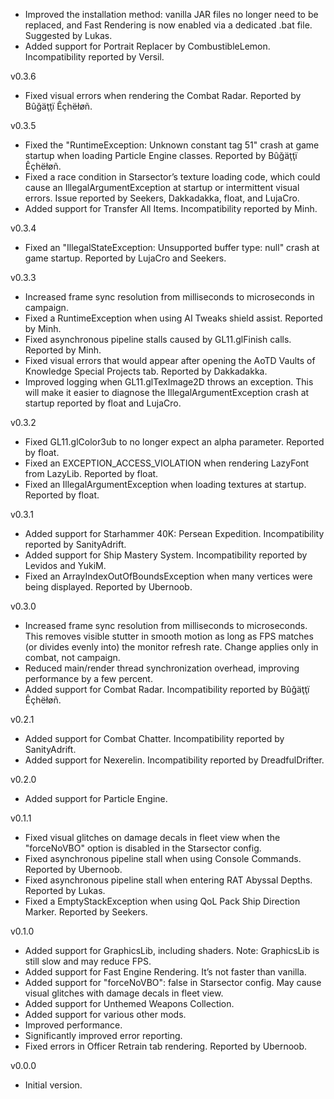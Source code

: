 - Improved the installation method: vanilla JAR files no longer need to be replaced, and Fast Rendering is now enabled via a dedicated .bat file. Suggested by Lukas.
- Added support for Portrait Replacer by CombustibleLemon. Incompatibility reported by Versil.

v0.3.6

- Fixed visual errors when rendering the Combat Radar. Reported by Bûğäţţï Êçhëłøñ.

v0.3.5

- Fixed the "RuntimeException: Unknown constant tag 51" crash at game startup when loading Particle Engine classes. Reported by Bûğäţţï Êçhëłøñ.
- Fixed a race condition in Starsector’s texture loading code, which could cause an IllegalArgumentException at startup or intermittent visual errors. Issue reported by Seekers, Dakkadakka, float, and LujaCro.
- Added support for Transfer All Items. Incompatibility reported by Minh.

v0.3.4

- Fixed an "IllegalStateException: Unsupported buffer type: null" crash at game startup. Reported by LujaCro and Seekers.

v0.3.3

- Increased frame sync resolution from milliseconds to microseconds in campaign.
- Fixed a RuntimeException when using AI Tweaks shield assist. Reported by Minh.
- Fixed asynchronous pipeline stalls caused by GL11.glFinish calls. Reported by Minh.
- Fixed visual errors that would appear after opening the AoTD Vaults of Knowledge Special Projects tab. Reported by Dakkadakka.
- Improved logging when GL11.glTexImage2D throws an exception. This will make it easier to diagnose the IllegalArgumentException crash at startup reported by float and LujaCro.  

v0.3.2

- Fixed GL11.glColor3ub to no longer expect an alpha parameter. Reported by float.
- Fixed an EXCEPTION_ACCESS_VIOLATION when rendering LazyFont from LazyLib. Reported by float.
- Fixed an IllegalArgumentException when loading textures at startup. Reported by float.

v0.3.1

- Added support for Starhammer 40K: Persean Expedition. Incompatibility reported by SanityAdrift.
- Added support for Ship Mastery System. Incompatibility reported by Levidos and YukiM.
- Fixed an ArrayIndexOutOfBoundsException when many vertices were being displayed. Reported by Ubernoob.

v0.3.0

- Increased frame sync resolution from milliseconds to microseconds. This removes visible stutter in smooth motion as long as FPS matches (or divides evenly into) the monitor refresh rate. Change applies only in combat, not campaign.
- Reduced main/render thread synchronization overhead, improving performance by a few percent. 
- Added support for Combat Radar. Incompatibility reported by Bûğäţţï Êçhëłøñ.

v0.2.1

- Added support for Combat Chatter. Incompatibility reported by SanityAdrift.
- Added support for Nexerelin. Incompatibility reported by DreadfulDrifter.

v0.2.0

- Added support for Particle Engine.

v0.1.1

- Fixed visual glitches on damage decals in fleet view when the "forceNoVBO" option is disabled in the Starsector config.
- Fixed asynchronous pipeline stall when using Console Commands. Reported by Ubernoob.
- Fixed asynchronous pipeline stall when entering RAT Abyssal Depths. Reported by Lukas.
- Fixed a EmptyStackException when using QoL Pack Ship Direction Marker. Reported by Seekers.

v0.1.0

- Added support for GraphicsLib, including shaders. Note: GraphicsLib is still slow and may reduce FPS.
- Added support for Fast Engine Rendering. It’s not faster than vanilla.
- Added support for "forceNoVBO": false in Starsector config. May cause visual glitches with damage decals in fleet view.
- Added support for Unthemed Weapons Collection.
- Added support for various other mods.
- Improved performance.
- Significantly improved error reporting.
- Fixed errors in Officer Retrain tab rendering. Reported by Ubernoob.

v0.0.0

- Initial version.
